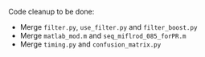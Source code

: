 Code cleanup to be done:

- Merge `filter.py`, `use_filter.py` and `filter_boost.py`
- Merge `matlab_mod.m` and `seq_miflrod_085_forPR.m`
- Merge `timing.py` and `confusion_matrix.py`
